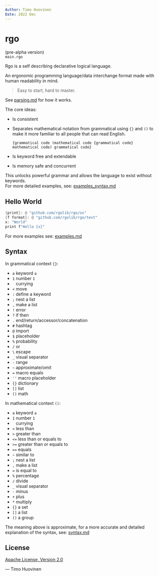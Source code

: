 ```yaml
---
Author: Timo Huovinen
Date: 2022 Dec
---
```


# rgo
(pre-alpha version)  
`main.rgo`

Rgo is a self describing declarative logical language.  

An ergonomic programming language/data interchange format made with human readability in mind.

>Easy to start, hard to master.

See [parsing.md](parsing.md) for how it works.

The core ideas:
* Is consistent
* Separates mathematical notation from grammatical using `{}` and `()` to make it more familiar to all people that can read English.

    ```
    {grammatical code (mathematical code {grammatical code} mathematical code) grammatical code}
    ```
* Is keyword free and extendable
* Is memory safe and concurrent

This unlocks powerful grammar and allows the language to exist without keywords.  
For more detailed examples, see: [examples_syntax.md](examples_syntax.md)

## Hello World

```rust
{print}: @ "github.com/rgolib/rgo/os"
{f format}: @ "github.com/rgolib/rgo/text"
x: "World"
print f"Hello {x}"
```

For more examples see: [examples.md](examples.md)

## Syntax

In grammatical context `{}`:
* `a` keyword `a` 
* `1` number `1`
* ` ` currying
* `<` move
* `:` define a keyword
* `;` nest a list
* `,` make a list
* `!` error
* `?` if then
* `.` end/return/accessor/concatenation
* `#` hashtag
* `@` import
* `$` placeholder
* `%` probability
* `/` or
* `\` escape
* `_` visual separator
* `-` range
* `~` approximate/omit
* `=` macro equals
* `''` macro placeholder
* `{}` dictionary
* `[]` list
* `()` math

In mathematical context `()`:
* `a` keyword `a`
* `1` number `1`
* ` ` currying
* `<` less than
* `>` greater than
* `<=` less than or equals to
* `>=` greater than or equals to
* `==` equals
* `~` similar to
* `;` nest a list
* `,` make a list
* `=` is equal to
* `%` percentage
* `/` divide
* `_` visual separator
* `-` minus
* `+` plus
* `*` multiply
* `{}` a set
* `[]` a list
* `()` a group

The meaning above is approximate, for a more accurate and detailed explanation of the syntax, see: [syntax.md](syntax.md)

## License

[Apache License, Version 2.0](https://www.apache.org/licenses/LICENSE-2.0)


— Timo Huovinen


